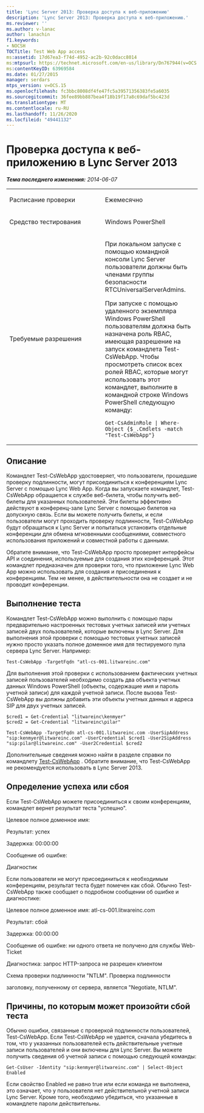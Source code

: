```yaml
---
title: 'Lync Server 2013: Проверка доступа к веб-приложению'
description: 'Lync Server 2013: Проверка доступа к веб-приложению.'
ms.reviewer: ''
ms.author: v-lanac
author: lanachin
f1.keywords:
- NOCSH
TOCTitle: Test Web App access
ms:assetid: 17d67ea3-f74d-4952-ac2b-92c0dacc8014
ms:mtpsurl: https://technet.microsoft.com/en-us/library/Dn767944(v=OCS.15)
ms:contentKeyID: 63969584
ms.date: 01/27/2015
manager: serdars
mtps_version: v=OCS.15
ms.openlocfilehash: fc3bbc8008df4fe47fc5a39571356383fe5a6035
ms.sourcegitcommit: 36fee89bb887bea4f18b19f17a8c69daf5bc423d
ms.translationtype: MT
ms.contentlocale: ru-RU
ms.lasthandoff: 11/26/2020
ms.locfileid: "49441132"
---
```

# <a name="test-web-app-access-in-lync-server-2013"></a>Проверка доступа к веб-приложению в Lync Server 2013

<div data-xmlns="http://www.w3.org/1999/xhtml">

<div class="topic" data-xmlns="http://www.w3.org/1999/xhtml" data-msxsl="urn:schemas-microsoft-com:xslt" data-cs="https://msdn.microsoft.com/">

<div data-asp="https://msdn2.microsoft.com/asp">



</div>

<div id="mainSection">

<div id="mainBody">

<span> </span>

_**Тема последнего изменения:** 2014-06-07_


<table>
<colgroup>
<col style="width: 50%" />
<col style="width: 50%" />
</colgroup>
<tbody>
<tr class="odd">
<td><p>Расписание проверки</p></td>
<td><p>Ежемесячно</p></td>
</tr>
<tr class="even">
<td><p>Средство тестирования</p></td>
<td><p>Windows PowerShell</p></td>
</tr>
<tr class="odd">
<td><p>Требуемые разрешения</p></td>
<td><p>При локальном запуске с помощью командной консоли Lync Server пользователи должны быть членами группы безопасности RTCUniversalServerAdmins.</p>
<p>При запуске с помощью удаленного экземпляра Windows PowerShell пользователям должна быть назначена роль RBAC, имеющая разрешение на запуск командлета Test-CsWebApp. Чтобы просмотреть список всех ролей RBAC, которые могут использовать этот командлет, выполните в командной строке Windows PowerShell следующую команду:</p>
<pre><code>Get-CsAdminRole | Where-Object {$_.Cmdlets -match &quot;Test-CsWebApp&quot;}</code></pre></td>
</tr>
</tbody>
</table>


<div>

## <a name="description"></a>Описание

Командлет Test-CsWebApp удостоверяет, что пользователи, прошедшие проверку подлинности, могут присоединиться к конференциям Lync Server с помощью Lync Web App. Когда вы запускаете командлет, Test-CsWebApp обращается к службе веб-билета, чтобы получить веб-билеты для указанных пользователей. Эти билеты эффективно действуют в конференц-зале Lync Server с помощью билетов на допускную связь. Если вы можете получить билеты, и если пользователи могут проходить проверку подлинности, Test-CsWebApp будут обращаться к Lync Server и попытаться установить отдельные конференции для обмена мгновенными сообщениями, совместного использования приложений и совместной работы с данными.

Обратите внимание, что Test-CsWebApp просто проверяет интерфейсы API и соединения, используемые для создания этих конференций. Этот командлет предназначен для проверки того, что приложение Lync Web App можно использовать для создания и присоединения к конференциям. Тем не менее, в действительности она не создает и не проводит конференции.

</div>

<div>

## <a name="running-the-test"></a>Выполнение теста

Командлет Test-CsWebApp можно выполнить с помощью пары предварительно настроенных тестовых учетных записей или учетных записей двух пользователей, которые включены в Lync Server. Для выполнения этой проверки с помощью тестовых учетных записей нужно просто указать полное доменное имя для тестируемого пула сервера Lync Server. Например:

    Test-CsWebApp -TargetFqdn "atl-cs-001.litwareinc.com"

Для выполнения этой проверки с использованием фактических учетных записей пользователей необходимо создать два объекта учетных данных Windows PowerShell (объекты, содержащие имя и пароль учетной записи) для каждой учетной записи. После вызова Test-CsWebApp вы должны добавить эти объекты учетных данных и адреса SIP для двух учетных записей.

    $cred1 = Get-Credential "litwareinc\kenmyer"
    $cred2 = Get-Credential "litwareinc\pilar"
    
    Test-CsWebApp -TargetFqdn atl-cs-001.litwareinc.com -UserSipAddress "sip:kenmyer@litwareinc.com" -UserCredential $cred1 -User2SipAddress "sip:pilar@litwareinc.com" -User2Credential $cred2

Дополнительные сведения можно найти в разделе справки по командлету [Test-CsWebApp](https://docs.microsoft.com/powershell/module/skype/Test-CsWebApp) . Обратите внимание, что Test-CsWebApp не рекомендуется использовать в Lync Server 2013.

</div>

<div>

## <a name="determining-success-or-failure"></a>Определение успеха или сбоя

Если Test-CsWebApp можете присоединиться к своим конференциям, командлет вернет результат теста "успешно".

Целевое полное доменное имя:

Результат: успех

Задержка: 00:00:00

Сообщение об ошибке:

Диагностик

Если пользователи не могут присоединиться к необходимым конференциям, результат теста будет помечен как сбой. Обычно Test-CsWebApp также сообщает о подробном сообщении об ошибке и диагностике:

Целевое полное доменное имя: atl-cs-001.litwareinc.com

Результат: сбой

Задержка: 00:00:00

Сообщение об ошибке: ни одного ответа не получено для службы Web-Ticket

Диагностика: запрос HTTP-запроса не разрешен клиентом

Схема проверки подлинности "NTLM". Проверка подлинности

заголовку, полученному от сервера, является "Negotiate, NTLM".

</div>

<div>

## <a name="reasons-why-the-test-might-have-failed"></a>Причины, по которым может произойти сбой теста

Обычно ошибки, связанные с проверкой подлинности пользователей, Test-CsWebApp. Если Test-CsWebApp не удается, сначала убедитесь в том, что у указанных пользователей есть действительные учетные записи пользователей и они включены для Lync Server. Вы можете получить сведения об учетной записи с помощью следующей команды:

    Get-CsUser -Identity "sip:kenmyer@litwareinc.com" | Select-Object Enabled

Если свойство Enabled не равно true или если команда не выполнена, это означает, что у пользователя нет действительной учетной записи Lync Server. Кроме того, необходимо убедиться, что указанные в командлете пароли действительны.

</div>

</div>

<span> </span>

</div>

</div>

</div>

